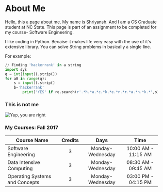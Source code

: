 # About Me

Hello, this a page about me. My name is Shriyansh. And I am a CS Graduate student at NC State. This page is part of an assignment to be completed for my course- Software Engineering.  

I like coding in Python. Becaise it makes life very easy with the use of it's extensive library. You can solve String problems in basically a single line.  

For example:
```python
// Finding 'hackerrank' in a string 
import sys
q = int(input().strip())
for a0 in range(q):
    s = input().strip()
    b='hackerrank'
        print('YES' if re.search(r'.*h.*a.*c.*k.*e.*r.*r.*a.*n.*k.*',s) else 'NO')
```

### This is not me

![Yup, you are right](https://github.ncsu.edu/scyadav/HW1/blob/gh-pages/pikachu.jpg)

### My Courses: Fall 2017

| Course Name     | Credits | Days | Time |
| ------------- |:-------------:|:-------------:|:-------------:|
| Software Engineering | 3 | Monday-Wednesday | 10:00 AM - 11:15 AM |
| Data Intensive Computing | 3 | Monday-Wednesday | 08:30 AM - 09:45 AM |
| Operating Systems and Concepts | 3 | Monday-Wednesday | 03:00 PM - 04:15 PM |
